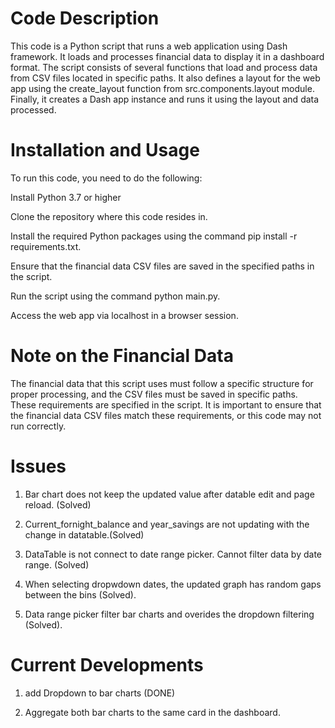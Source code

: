 # Code Description

This code is a Python script that runs a web application using Dash framework. It loads and processes financial data to display it in a dashboard format. The script consists of several functions that load and process data from CSV files located in specific paths. It also defines a layout for the web app using the create_layout function from src.components.layout module. Finally, it creates a Dash app instance and runs it using the layout and data processed.


# Installation and Usage

To run this code, you need to do the following:



Install Python 3.7 or higher

Clone the repository where this code resides in.

Install the required Python packages using the command pip install -r requirements.txt.

Ensure that the financial data CSV files are saved in the specified paths in the script.

Run the script using the command python main.py.

Access the web app via localhost in a browser session.


# Note on the Financial Data

The financial data that this script uses must follow a specific structure for proper processing, and the CSV files must be saved in specific paths. These requirements are specified in the script. It is important to ensure that the financial data CSV files match these requirements, or this code may not run correctly.

# Issues

1. Bar chart does not keep the updated value after datable edit and page reload. (Solved)

2. Current_fornight_balance and year_savings are not updating with the change in datatable.(Solved)

3. DataTable is not connect to date range picker. Cannot filter data by date range. (Solved)

4. When selecting dropwdown dates, the updated graph has random gaps between the bins (Solved).

5. Data range picker filter bar charts and overides the dropdown filtering (Solved). 


# Current Developments

1. add Dropdown to bar charts (DONE)

2. Aggregate both bar charts to the same card in the dashboard.

